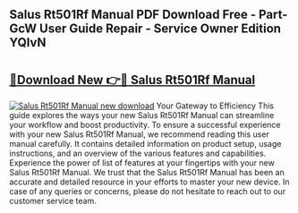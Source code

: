 ## Salus Rt501Rf Manual PDF Download Free - Part-GcW User Guide Repair - Service Owner Edition YQIvN

# <h2><a href="http://cf24208.oget.top/?id=Salus+Rt501Rf+Manual">🔗Download New 👉🔴 Salus Rt501Rf Manual</a></h2>

[![Salus Rt501Rf Manual new download](https://i.imgur.com/5g1atiW.png)](http://cf24208.oget.top/?id=Salus+Rt501Rf+Manual)
Your Gateway to Efficiency This guide explores the ways your new Salus Rt501Rf Manual can streamline your workflow and boost productivity. To ensure a successful experience with your new Salus Rt501Rf Manual, we recommend reading this user manual carefully. It contains detailed information on product setup, usage instructions, and an overview of the various features and capabilities. Experience the power of list of features at your fingertips with your new Salus Rt501Rf Manual. We trust that the Salus Rt501Rf Manual has been an accurate and detailed resource in your efforts to master your new device. In case of any queries or concerns, please do not hesitate to reach out to our customer service team.
